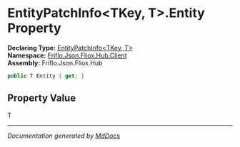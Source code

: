 ﻿<!--  
  <auto-generated>   
    The contents of this file were generated by a tool.  
    Changes to this file may be list if the file is regenerated  
  </auto-generated>   
-->

# EntityPatchInfo\<TKey, T\>.Entity Property

**Declaring Type:** [EntityPatchInfo\<TKey, T\>](../index.md)  
**Namespace:** [Friflo.Json.Fliox.Hub.Client](../../index.md)  
**Assembly:** Friflo.Json.Fliox.Hub

```csharp
public T Entity { get; }
```

## Property Value

T

___

*Documentation generated by [MdDocs](https://github.com/ap0llo/mddocs)*

